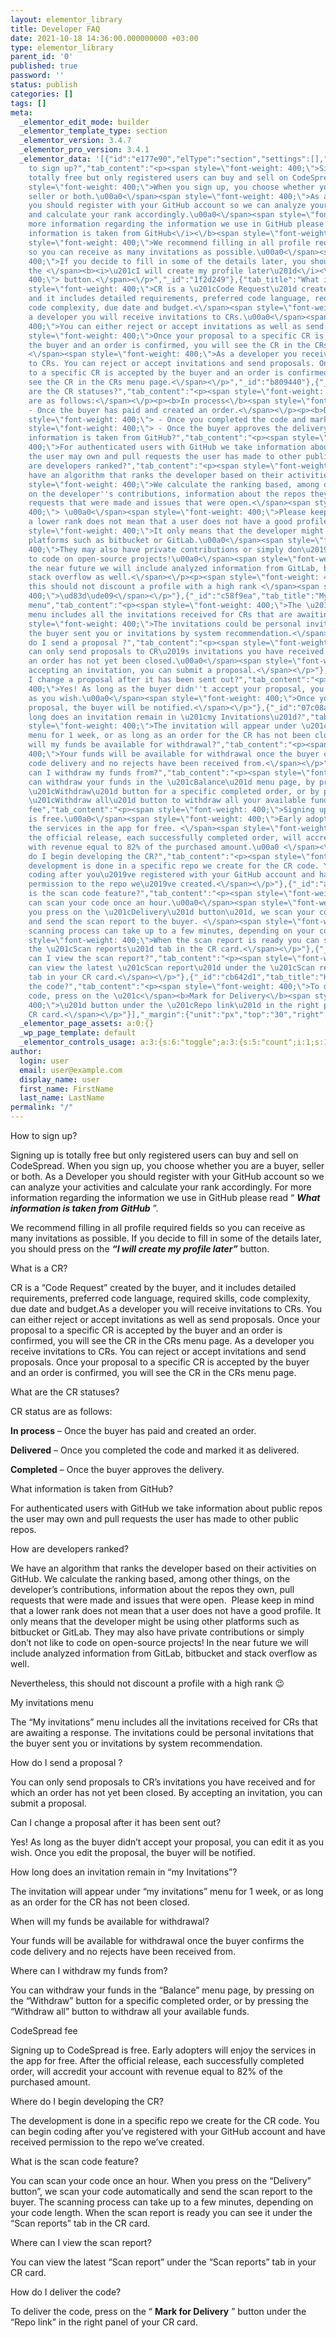 ```yaml
---
layout: elementor_library
title: Developer FAQ
date: 2021-10-18 14:36:00.000000000 +03:00
type: elementor_library
parent_id: '0'
published: true
password: ''
status: publish
categories: []
tags: []
meta:
  _elementor_edit_mode: builder
  _elementor_template_type: section
  _elementor_version: 3.4.7
  _elementor_pro_version: 3.4.1
  _elementor_data: '[{"id":"e177e90","elType":"section","settings":[],"elements":[{"id":"58ff10d0","elType":"column","settings":{"_column_size":100,"_inline_size":null},"elements":[{"id":"3a53b4f4","elType":"widget","settings":{"tabs":[{"tab_title":"How
    to sign up?","tab_content":"<p><span style=\"font-weight: 400;\">Signing up is
    totally free but only registered users can buy and sell on CodeSpread.\u00a0<\/span><span
    style=\"font-weight: 400;\">When you sign up, you choose whether you are a buyer,
    seller or both.\u00a0<\/span><span style=\"font-weight: 400;\">As a Developer
    you should register with your GitHub account so we can analyze your activities
    and calculate your rank accordingly.\u00a0<\/span><span style=\"font-weight: 400;\">For
    more information regarding the information we use in GitHub please read \u201c<\/span><b><i>What
    information is taken from GitHub<\/i><\/b><span style=\"font-weight: 400;\">\u201d.<\/span><\/p><p><span
    style=\"font-weight: 400;\">We recommend filling in all profile required fields
    so you can receive as many invitations as possible.\u00a0<\/span><span style=\"font-weight:
    400;\">If you decide to fill in some of the details later, you should press on
    the <\/span><b><i>\u201cI will create my profile later\u201d<\/i><\/b><span style=\"font-weight:
    400;\"> button.<\/span><\/p>","_id":"1f2d249"},{"tab_title":"What is a CR?","tab_content":"<p><span
    style=\"font-weight: 400;\">CR is a \u201cCode Request\u201d created by the buyer,
    and it includes detailed requirements, preferred code language, required skills,
    code complexity, due date and budget.<\/span><span style=\"font-weight: 400;\">As
    a developer you will receive invitations to CRs.\u00a0<\/span><span style=\"font-weight:
    400;\">You can either reject or accept invitations as well as send proposals.\u00a0<\/span><span
    style=\"font-weight: 400;\">Once your proposal to a specific CR is accepted by
    the buyer and an order is confirmed, you will see the CR in the CRs menu page.
    <\/span><span style=\"font-weight: 400;\">As a developer you receive invitations
    to CRs. You can reject or accept invitations and send proposals. Once your proposal
    to a specific CR is accepted by the buyer and an order is confirmed, you will
    see the CR in the CRs menu page.<\/span><\/p>","_id":"b809440"},{"_id":"e7aadb2","tab_title":"What
    are the CR statuses?","tab_content":"<p><span style=\"font-weight: 400;\">CR status
    are as follows:<\/span><\/p><p><b>In process<\/b><span style=\"font-weight: 400;\">
    - Once the buyer has paid and created an order.<\/span><\/p><p><b>Delivered<\/b><span
    style=\"font-weight: 400;\"> - Once you completed the code and marked it as delivered.<\/span><\/p><p><b>Completed<\/b><span
    style=\"font-weight: 400;\"> - Once the buyer approves the delivery.<\/span><\/p>"},{"_id":"311f49e","tab_title":"What
    information is taken from GitHub?","tab_content":"<p><span style=\"font-weight:
    400;\">For authenticated users with GitHub we take information about public repos
    the user may own and pull requests the user has made to other public repos.<\/span><\/p>"},{"_id":"5075010","tab_title":"How
    are developers ranked?","tab_content":"<p><span style=\"font-weight: 400;\">We
    have an algorithm that ranks the developer based on their activities on GitHub.\u00a0<\/span><span
    style=\"font-weight: 400;\">We calculate the ranking based, among other things,
    on the developer''s contributions, information about the repos they own, pull
    requests that were made and issues that were open.<\/span><span style=\"font-weight:
    400;\"> \u00a0<\/span><span style=\"font-weight: 400;\">Please keep in mind that
    a lower rank does not mean that a user does not have a good profile.\u00a0<\/span><span
    style=\"font-weight: 400;\">It only means that the developer might be using other
    platforms such as bitbucket or GitLab.\u00a0<\/span><span style=\"font-weight:
    400;\">They may also have private contributions or simply don\u2019t not like
    to code on open-source projects!\u00a0<\/span><span style=\"font-weight: 400;\">In
    the near future we will include analyzed information from GitLab, bitbucket and
    stack overflow as well.<\/span><\/p><p><span style=\"font-weight: 400;\">Nevertheless,
    this should not discount a profile with a high rank <\/span><span style=\"font-weight:
    400;\">\ud83d\ude09<\/span><\/p>"},{"_id":"c58f9ea","tab_title":"My invitations
    menu","tab_content":"<p><span style=\"font-weight: 400;\">The \u201cMy invitations\u201d
    menu includes all the invitations received for CRs that are awaiting a response.\u00a0<\/span><span
    style=\"font-weight: 400;\">The invitations could be personal invitations that
    the buyer sent you or invitations by system recommendation.<\/span><\/p>"},{"_id":"13a905d","tab_title":"How
    do I send a proposal ?","tab_content":"<p><span style=\"font-weight: 400;\">You
    can only send proposals to CR\u2019s invitations you have received and for which
    an order has not yet been closed.\u00a0<\/span><span style=\"font-weight: 400;\">By
    accepting an invitation, you can submit a proposal.<\/span><\/p>"},{"_id":"5bdde7e","tab_title":"Can
    I change a proposal after it has been sent out?","tab_content":"<p><span style=\"font-weight:
    400;\">Yes! As long as the buyer didn''t accept your proposal, you can edit it
    as you wish.\u00a0<\/span><span style=\"font-weight: 400;\">Once you edit the
    proposal, the buyer will be notified.<\/span><\/p>"},{"_id":"07c08a5","tab_title":"How
    long does an invitation remain in \u201cmy Invitations\u201d?","tab_content":"<p><span
    style=\"font-weight: 400;\">The invitation will appear under \u201cmy invitations\u201d
    menu for 1 week, or as long as an order for the CR has not been closed.<\/span><\/p>"},{"_id":"215e9a9","tab_title":"When
    will my funds be available for withdrawal?","tab_content":"<p><span style=\"font-weight:
    400;\">Your funds will be available for withdrawal once the buyer confirms the
    code delivery and no rejects have been received from.<\/span><\/p>"},{"_id":"e73b4e6","tab_title":"Where
    can I withdraw my funds from?","tab_content":"<p><span style=\"font-weight: 400;\">You
    can withdraw your funds in the \u201cBalance\u201d menu page, by pressing on the
    \u201cWithdraw\u201d button for a specific completed order, or by pressing the
    \u201cWithdraw all\u201d button to withdraw all your available funds.<\/span><\/p>"},{"_id":"0cbe271","tab_title":"CodeSpread
    fee","tab_content":"<p><span style=\"font-weight: 400;\">Signing up to CodeSpread
    is free.\u00a0<\/span><span style=\"font-weight: 400;\">Early adopters will enjoy
    the services in the app for free. <\/span><span style=\"font-weight: 400;\">After
    the official release, each successfully completed order, will accredit your account
    with revenue equal to 82% of the purchased amount.\u00a0 <\/span><\/p>"},{"_id":"8e1a1fb","tab_title":"Where
    do I begin developing the CR?","tab_content":"<p><span style=\"font-weight: 400;\">The
    development is done in a specific repo we create for the CR code. You can begin
    coding after you\u2019ve registered with your GitHub account and have received
    permission to the repo we\u2019ve created.<\/span><\/p>"},{"_id":"af1680f","tab_title":"What
    is the scan code feature?","tab_content":"<p><span style=\"font-weight: 400;\">You
    can scan your code once an hour.\u00a0<\/span><span style=\"font-weight: 400;\">When
    you press on the \u201cDelivery\u201d button\u201d, we scan your code automatically
    and send the scan report to the buyer. <\/span><span style=\"font-weight: 400;\">The
    scanning process can take up to a few minutes, depending on your code length.\u00a0<\/span><span
    style=\"font-weight: 400;\">When the scan report is ready you can see it under
    the \u201cScan reports\u201d tab in the CR card.<\/span><\/p>"},{"_id":"566e75b","tab_title":"Where
    can I view the scan report?","tab_content":"<p><span style=\"font-weight: 400;\">You
    can view the latest \u201cScan report\u201d under the \u201cScan reports\u201d
    tab in your CR card.<\/span><\/p>"},{"_id":"cb642d1","tab_title":"How do I deliver
    the code?","tab_content":"<p><span style=\"font-weight: 400;\">To deliver the
    code, press on the \u201c<\/span><b>Mark for Delivery<\/b><span style=\"font-weight:
    400;\">\u201d button under the \u201cRepo link\u201d in the right panel of your
    CR card.<\/span><\/p>"}],"_margin":{"unit":"px","top":"30","right":"0","bottom":"0","left":"0","isLinked":false},"__globals__":{"tab_active_color":"globals\/colors?id=primary"},"space_between":{"unit":"px","size":16,"sizes":[]},"icon_align":"right"},"elements":[],"widgetType":"toggle"}],"isInner":false}],"isInner":false}]'
  _elementor_page_assets: a:0:{}
  _wp_page_template: default
  _elementor_controls_usage: a:3:{s:6:"toggle";a:3:{s:5:"count";i:1;s:15:"control_percent";i:1;s:8:"controls";a:3:{s:7:"content";a:1:{s:14:"section_toggle";a:1:{s:4:"tabs";i:1;}}s:8:"advanced";a:1:{s:14:"_section_style";a:1:{s:7:"_margin";i:1;}}s:5:"style";a:2:{s:20:"section_toggle_style";a:1:{s:13:"space_between";i:1;}s:25:"section_toggle_style_icon";a:1:{s:10:"icon_align";i:1;}}}}s:6:"column";a:3:{s:5:"count";i:1;s:15:"control_percent";i:0;s:8:"controls";a:1:{s:6:"layout";a:1:{s:6:"layout";a:1:{s:12:"_inline_size";i:1;}}}}s:7:"section";a:3:{s:5:"count";i:1;s:15:"control_percent";i:0;s:8:"controls";a:0:{}}}
author:
  login: user
  email: user@example.com
  display_name: user
  first_name: FirstName
  last_name: LastName
permalink: "/"
---
```

How to sign up?

Signing up is totally free but only registered users can buy and sell on CodeSpread.&nbsp;When you sign up, you choose whether you are a buyer, seller or both.&nbsp;As a Developer you should register with your GitHub account so we can analyze your activities and calculate your rank accordingly.&nbsp;For more information regarding the information we use in GitHub please read “ **_What information is taken from GitHub_** ”.

We recommend filling in all profile required fields so you can receive as many invitations as possible.&nbsp;If you decide to fill in some of the details later, you should press on the **_“I will create my profile later”_** button.

What is a CR?

CR is a “Code Request” created by the buyer, and it includes detailed requirements, preferred code language, required skills, code complexity, due date and budget.As a developer you will receive invitations to CRs.&nbsp;You can either reject or accept invitations as well as send proposals.&nbsp;Once your proposal to a specific CR is accepted by the buyer and an order is confirmed, you will see the CR in the CRs menu page. As a developer you receive invitations to CRs. You can reject or accept invitations and send proposals. Once your proposal to a specific CR is accepted by the buyer and an order is confirmed, you will see the CR in the CRs menu page.

What are the CR statuses?

CR status are as follows:

**In process** – Once the buyer has paid and created an order.

**Delivered** – Once you completed the code and marked it as delivered.

**Completed** – Once the buyer approves the delivery.

What information is taken from GitHub?

For authenticated users with GitHub we take information about public repos the user may own and pull requests the user has made to other public repos.

How are developers ranked?

We have an algorithm that ranks the developer based on their activities on GitHub.&nbsp;We calculate the ranking based, among other things, on the developer’s contributions, information about the repos they own, pull requests that were made and issues that were open. &nbsp;Please keep in mind that a lower rank does not mean that a user does not have a good profile.&nbsp;It only means that the developer might be using other platforms such as bitbucket or GitLab.&nbsp;They may also have private contributions or simply don’t not like to code on open-source projects!&nbsp;In the near future we will include analyzed information from GitLab, bitbucket and stack overflow as well.

Nevertheless, this should not discount a profile with a high rank 😉

My invitations menu

The “My invitations” menu includes all the invitations received for CRs that are awaiting a response.&nbsp;The invitations could be personal invitations that the buyer sent you or invitations by system recommendation.

How do I send a proposal ?

You can only send proposals to CR’s invitations you have received and for which an order has not yet been closed.&nbsp;By accepting an invitation, you can submit a proposal.

Can I change a proposal after it has been sent out?

Yes! As long as the buyer didn’t accept your proposal, you can edit it as you wish.&nbsp;Once you edit the proposal, the buyer will be notified.

How long does an invitation remain in “my Invitations”?

The invitation will appear under “my invitations” menu for 1 week, or as long as an order for the CR has not been closed.

When will my funds be available for withdrawal?

Your funds will be available for withdrawal once the buyer confirms the code delivery and no rejects have been received from.

Where can I withdraw my funds from?

You can withdraw your funds in the “Balance” menu page, by pressing on the “Withdraw” button for a specific completed order, or by pressing the “Withdraw all” button to withdraw all your available funds.

CodeSpread fee

Signing up to CodeSpread is free.&nbsp;Early adopters will enjoy the services in the app for free. After the official release, each successfully completed order, will accredit your account with revenue equal to 82% of the purchased amount.&nbsp;

Where do I begin developing the CR?

The development is done in a specific repo we create for the CR code. You can begin coding after you’ve registered with your GitHub account and have received permission to the repo we’ve created.

What is the scan code feature?

You can scan your code once an hour.&nbsp;When you press on the “Delivery” button”, we scan your code automatically and send the scan report to the buyer. The scanning process can take up to a few minutes, depending on your code length.&nbsp;When the scan report is ready you can see it under the “Scan reports” tab in the CR card.

Where can I view the scan report?

You can view the latest “Scan report” under the “Scan reports” tab in your CR card.

How do I deliver the code?

To deliver the code, press on the “ **Mark for Delivery** ” button under the “Repo link” in the right panel of your CR card.

